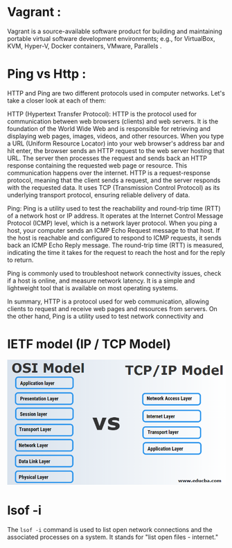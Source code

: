 # Vagrant :

Vagrant is a source-available software product for building and maintaining portable virtual software development environments; e.g., for VirtualBox, KVM, Hyper-V, Docker containers, VMware, Parallels .

# Ping vs Http :

HTTP and Ping are two different protocols used in computer networks. Let's take a closer look at each of them:

HTTP (Hypertext Transfer Protocol):
HTTP is the protocol used for communication between web browsers (clients) and web servers. It is the foundation of the World Wide Web and is responsible for retrieving and displaying web pages, images, videos, and other resources.
When you type a URL (Uniform Resource Locator) into your web browser's address bar and hit enter, the browser sends an HTTP request to the web server hosting that URL. The server then processes the request and sends back an HTTP response containing the requested web page or resource. This communication happens over the internet.
HTTP is a request-response protocol, meaning that the client sends a request, and the server responds with the requested data. It uses TCP (Transmission Control Protocol) as its underlying transport protocol, ensuring reliable delivery of data.

Ping:
Ping is a utility used to test the reachability and round-trip time (RTT) of a network host or IP address. It operates at the Internet Control Message Protocol (ICMP) level, which is a network layer protocol.
When you ping a host, your computer sends an ICMP Echo Request message to that host. If the host is reachable and configured to respond to ICMP requests, it sends back an ICMP Echo Reply message. The round-trip time (RTT) is measured, indicating the time it takes for the request to reach the host and for the reply to return.

Ping is commonly used to troubleshoot network connectivity issues, check if a host is online, and measure network latency. It is a simple and lightweight tool that is available on most operating systems.

In summary, HTTP is a protocol used for web communication, allowing clients to request and receive web pages and resources from servers. On the other hand, Ping is a utility used to test network connectivity and

# IETF model (IP / TCP Model)

<div> <img src="/section_one/images/OSI-Model-vs-TCPIP-Model.png" width="600" /></div>

# lsof -i

The `lsof -i` command is used to list open network connections and the associated processes on a system. It stands for "list open files - internet."
